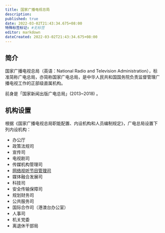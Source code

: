 ```yaml
---
title: 国家广播电视总局
description:
published: true
date: 2022-03-02T21:43:34.675+08:00
特殊标签标记: #无标签
editor: markdown
dateCreated: 2022-03-02T21:43:34.675+08:00
---
```


## 简介

国家广播电视总局（英语：National Radio and Television Administration），标准简称广电总局，亦简称国家广电总局，是中华人民共和国国务院负责监督管理广播电视工作的正部级直属机构。

前身是「国家新闻出版广电总局」(2013~2018) 。

## 机构设置

根据《国家广播电视总局职能配置、内设机构和人员编制规定》，广电总局设置下列内设机构：

+ 办公厅
+ 政策法规司
+ 宣传司
+ 电视剧司
+ 传媒机构管理司
+ [网络视听节目管理司](/rule/国家广播电视总局/网络视听节目管理司/index.md)
+ 媒体融合发展司
+ 科技司
+ 安全传输保障司
+ 规划财务司
+ 公共服务司
+ 国际合作司（港澳台办公室）
+ 人事司
+ 机关党委
+ 离退休干部局
